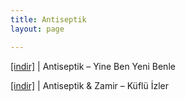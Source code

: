 ```yaml
---
title: Antiseptik
layout: page

---
```

<a href="https://cloud.mail.ru/public/6f0c2a057c06/Antiseptik%20-%20Yine%20Ben%20Yeni%20Benle" target="_blank">[indir]</a>   |   Antiseptik &#8211; Yine Ben Yeni Benle

<a href="https://cloud.mail.ru/public/ccc24884eac2/AntiseptiQ%20%26%20Zamir%20-%20K%C3%BCfl%C3%BC%20%C4%B0zler" target="_blank">[indir]</a>   |   Antiseptik & Zamir &#8211; Küflü İzler